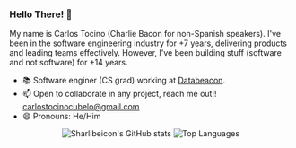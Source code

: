 ### Hello There! 🥓 

My name is Carlos Tocino (Charlie Bacon for non-Spanish speakers). I've been in the software engineering industry for +7 years, delivering products and leading teams effectively. However, I've been building stuff (software and not software) for +14 years.

- 📚 Software enginer (CS grad) working at [Databeacon](https://databeacon.aero/).
- 📫 Open to collaborate in any project, reach me out!! carlostocinocubelo@gmail.com
- 😄 Pronouns: He/Him

<div align="center">
  <img src="https://github-readme-stats.vercel.app/api?username=sharlibeicon&show_icons=true&theme=tokyonight" alt="Sharlibeicon's GitHub stats">
  <img src="https://github-readme-stats.vercel.app/api/top-langs/?username=sharlibeicon&layout=compact&theme=tokyonight&hide=php" alt="Top Languages">
</div>
